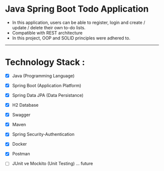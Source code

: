 # Java Spring Boot Todo Application

* In this application, users can be able to register, login and create / update / delete their own to-do lists. <br>
* Compatible with REST architecture <br>
* In this project, OOP and SOLID principles were adhered to. <br>

<hr>

# Technology Stack :

- [x] Java (Programming Language)
- [x] Spring Boot (Application Platform)
- [x] Spring Data JPA (Data Persistance)
- [x] H2 Database
- [x] Swagger
- [x] Maven
- [x] Spring Security-Authentication
- [x] Docker
- [x] Postman
- [ ] JUnit ve Mockito (Unit Testing)   ... future

